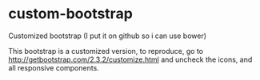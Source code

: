 custom-bootstrap
================

Customized bootstrap (I put it on github so i can use bower)

This bootstrap is a customized version, to reproduce, go to http://getbootstrap.com/2.3.2/customize.html and 
uncheck the icons, and all responsive components.
